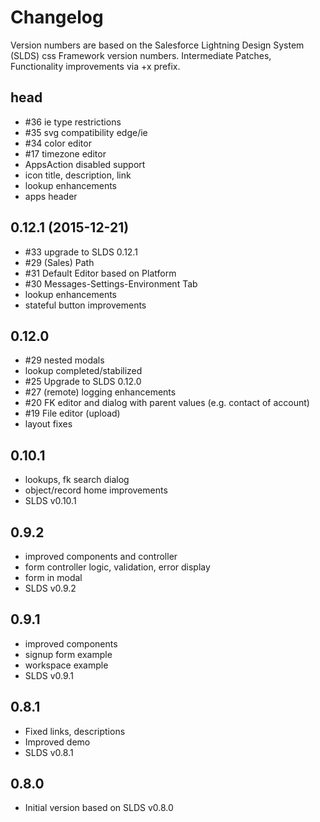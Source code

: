 # Changelog

Version numbers are based on the Salesforce Lightning Design System (SLDS) css Framework version numbers. 
Intermediate Patches, Functionality improvements via +x prefix.

## head

- #36 ie type restrictions
- #35 svg compatibility edge/ie
- #34 color editor
- #17 timezone editor
- AppsAction disabled support
- icon title, description, link
- lookup enhancements
- apps header

## 0.12.1 (2015-12-21)

- #33 upgrade to SLDS 0.12.1
- #29 (Sales) Path 
- #31 Default Editor based on Platform
- #30 Messages-Settings-Environment Tab
- lookup enhancements
- stateful button improvements

## 0.12.0

- #29 nested modals
- lookup completed/stabilized
- #25 Upgrade to SLDS 0.12.0
- #27 (remote) logging enhancements
- #20 FK editor and dialog with parent values (e.g. contact of account)
- #19 File editor (upload)
- layout fixes

## 0.10.1

- lookups, fk search dialog
- object/record home improvements
- SLDS v0.10.1

## 0.9.2

- improved components and controller
- form controller logic, validation, error display
- form in modal
- SLDS v0.9.2

## 0.9.1

- improved components
- signup form example
- workspace example
- SLDS v0.9.1

## 0.8.1

- Fixed links, descriptions
- Improved demo
- SLDS v0.8.1

## 0.8.0

- Initial version based on SLDS v0.8.0



